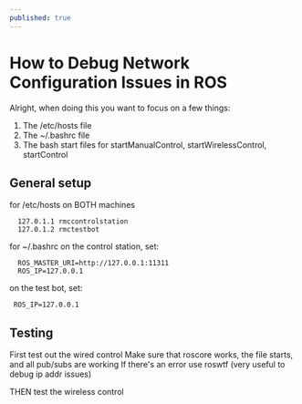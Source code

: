 ```yaml
---
published: true
---
```

# How to Debug Network Configuration Issues in ROS

Alright, when doing this you want to focus on a few things:
1. The /etc/hosts file
2. The ~/.bashrc file
3. The bash start files for startManualControl, startWirelessControl, startControl

## General setup

for /etc/hosts on BOTH machines

```
  127.0.1.1 rmccontrolstation
  127.0.1.2 rmctestbot
```

for ~/.bashrc
  on the control station, set:
  ```
    ROS_MASTER_URI=http://127.0.0.1:11311
    ROS_IP=127.0.0.1
  ```
  on the test bot, set:
   ```
    ROS_IP=127.0.0.1
   ```

## Testing
First test out the wired control
Make sure that roscore works, the file starts, and all pub/subs are working
If there's an error use roswtf (very useful to debug ip addr issues)

THEN test the wireless control
